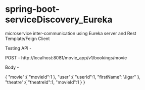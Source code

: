 # spring-boot-serviceDiscovery_Eureka
microservice inter-communication using Eureka server and Rest Template/Feign Client 




Testing API - 

POST - http://localhost:8081/movie_app/v1/bookings/movie 

Body - 

{
    "movie":{
        "movieId":1
    },
    "user":{
        "userId":1,
        "firstName":"Jigar"
    },
    "theatre":{
        "theatreId":1,
        "movieId":1
    }
}
